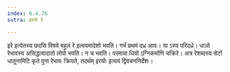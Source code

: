 ```yaml
---
index: 6.4.76
sutra: इरयो रे

---
```

इरे इत्येतस्य छदसि विषये बहुलं रे इत्ययमादेशो भवति। गर्भं प्रथमं दध्र आपः। या ऽस्य परिदध्रे। धाञो रेभावस्य असिद्धत्वादातो लोपो भवति। न च भवति। परमाया धियो ऽग्निकर्माणि चक्रिरे। अत्र रेशब्दस्य सेटों धातूनामिटि कृते पुना रेभावः क्रियते, तदर्थम् इरयोः इत्ययं द्विवचननिर्देशः।